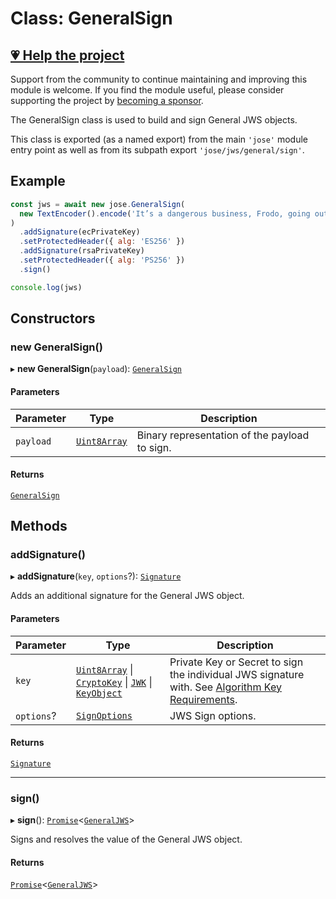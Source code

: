 # Class: GeneralSign

## [💗 Help the project](https://github.com/sponsors/panva)

Support from the community to continue maintaining and improving this module is welcome. If you find the module useful, please consider supporting the project by [becoming a sponsor](https://github.com/sponsors/panva).

The GeneralSign class is used to build and sign General JWS objects.

This class is exported (as a named export) from the main `'jose'` module entry point as well as
from its subpath export `'jose/jws/general/sign'`.

## Example

```js
const jws = await new jose.GeneralSign(
  new TextEncoder().encode('It’s a dangerous business, Frodo, going out your door.'),
)
  .addSignature(ecPrivateKey)
  .setProtectedHeader({ alg: 'ES256' })
  .addSignature(rsaPrivateKey)
  .setProtectedHeader({ alg: 'PS256' })
  .sign()

console.log(jws)
```

## Constructors

### new GeneralSign()

▸ **new GeneralSign**(`payload`): [`GeneralSign`](GeneralSign.md)

#### Parameters

| Parameter | Type | Description |
| ------ | ------ | ------ |
| `payload` | [`Uint8Array`](https://developer.mozilla.org/docs/Web/JavaScript/Reference/Global_Objects/Uint8Array) | Binary representation of the payload to sign. |

#### Returns

[`GeneralSign`](GeneralSign.md)

## Methods

### addSignature()

▸ **addSignature**(`key`, `options`?): [`Signature`](../interfaces/Signature.md)

Adds an additional signature for the General JWS object.

#### Parameters

| Parameter | Type | Description |
| ------ | ------ | ------ |
| `key` | [`Uint8Array`](https://developer.mozilla.org/docs/Web/JavaScript/Reference/Global_Objects/Uint8Array) \| [`CryptoKey`](https://developer.mozilla.org/docs/Web/API/CryptoKey) \| [`JWK`](../../../../types/interfaces/JWK.md) \| [`KeyObject`](../../../../types/interfaces/KeyObject.md) | Private Key or Secret to sign the individual JWS signature with. See [Algorithm Key Requirements](https://github.com/panva/jose/issues/210#jws-alg). |
| `options`? | [`SignOptions`](../../../../types/interfaces/SignOptions.md) | JWS Sign options. |

#### Returns

[`Signature`](../interfaces/Signature.md)

***

### sign()

▸ **sign**(): [`Promise`](https://developer.mozilla.org/docs/Web/JavaScript/Reference/Global_Objects/Promise)\<[`GeneralJWS`](../../../../types/interfaces/GeneralJWS.md)\>

Signs and resolves the value of the General JWS object.

#### Returns

[`Promise`](https://developer.mozilla.org/docs/Web/JavaScript/Reference/Global_Objects/Promise)\<[`GeneralJWS`](../../../../types/interfaces/GeneralJWS.md)\>
